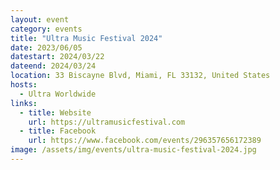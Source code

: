 ```yaml
---
layout: event
category: events
title: "Ultra Music Festival 2024"
date: 2023/06/05
datestart: 2024/03/22
dateend: 2024/03/24
location: 33 Biscayne Blvd, Miami, FL 33132, United States
hosts:
  - Ultra Worldwide
links:
  - title: Website
    url: https://ultramusicfestival.com
  - title: Facebook
    url: https://www.facebook.com/events/296357656172389
image: /assets/img/events/ultra-music-festival-2024.jpg
---
```

